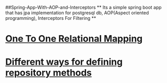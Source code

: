 ##Spring-App-With-AOP-and-Interceptors
** Its a simple spring boot app that has jpa implementation for postgresql db, AOP(Aspect oriented programming), Interceptors For Filtering **
# [One To One Relational Mapping]("https://www.baeldung.com/jpa-one-to-one")
# [ Different ways for defining repository methods](https://docs.spring.io/spring-data/jpa/docs/1.5.0.RELEASE/reference/html/jpa.repositories.html)
